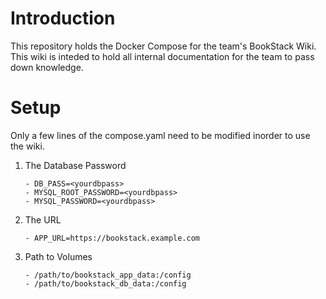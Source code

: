 # Introduction
This repository holds the Docker Compose for the team's BookStack Wiki. This wiki is inteded to hold all internal documentation for the team to pass down knowledge.

# Setup
Only a few lines of the compose.yaml need to be modified inorder to use the wiki. 

1. The Database Password
     
    ``` 
    - DB_PASS=<yourdbpass>
    - MYSQL_ROOT_PASSWORD=<yourdbpass>
    - MYSQL_PASSWORD=<yourdbpass>
    ```
2. The URL

    ```
    - APP_URL=https://bookstack.example.com
    ```
3. Path to Volumes
    ```
    - /path/to/bookstack_app_data:/config
    - /path/to/bookstack_db_data:/config
    ```